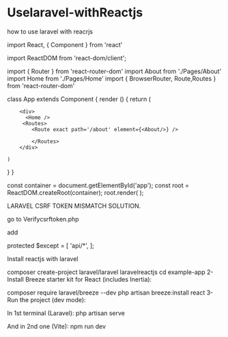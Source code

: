 # Uselaravel-withReactjs
how to use laravel with reacrjs




import React, { Component } from 'react'

import ReactDOM from 'react-dom/client';

import { Router } from 'react-router-dom'
import About from './Pages/About'
import Home from './Pages/Home'
import { BrowserRouter, Route,Routes } from 'react-router-dom'

class App extends Component {
  render () {
    return (
     
        <div>
          <Home />
         <Routes>
            <Route exact path='/about' element={<About/>} />
            
            </Routes>
        </div>
   
    )
  }
}

const container = document.getElementById('app');
const root = ReactDOM.createRoot(container);
root.render(
  <BrowserRouter>
<App />
</BrowserRouter>
);






LARAVEL CSRF TOKEN MISMATCH SOLUTION.

go to Verifycsrftoken.php

add 

 protected $except = [
 'api/*',
    ];


Install reactjs with laravel

composer create-project laravel/laravel laravelreactjs
cd example-app
2- Install Breeze starter kit for React (includes Inertia):

composer require laravel/breeze --dev
php artisan breeze:install react
3- Run the project (dev mode):

In 1st terminal (Laravel): php artisan serve

And in 2nd one (Vite): npm run dev
